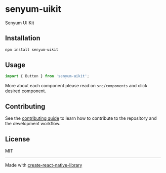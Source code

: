 # senyum-uikit

Senyum UI Kit

## Installation

```sh
npm install senyum-uikit
```

## Usage

```ts
import { Button } from 'senyum-uikit';
```

More about each component please read on `src/components` and click desired component.

## Contributing

See the [contributing guide](CONTRIBUTING.md) to learn how to contribute to the repository and the development workflow.

## License

MIT

---

Made with [create-react-native-library](https://github.com/callstack/react-native-builder-bob)
